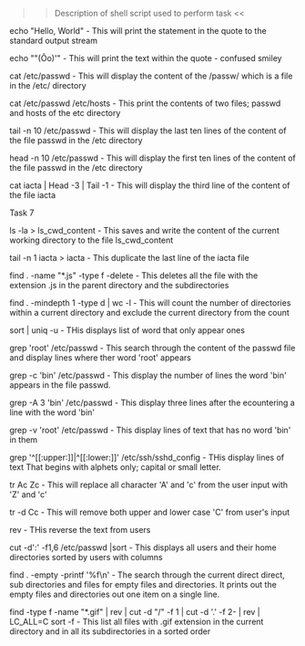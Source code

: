 >> Description of shell script used to perform task <<

echo "Hello, World" - This will print the statement in the quote to the standard output stream

echo "\"(Ôo)'" - This will print the text within the quote - confused smiley

cat /etc/passwd - This will display the content of the /passw/  which is a file in the /etc/ directory

cat /etc/passwd /etc/hosts - This print the contents of two files; passwd and hosts of the etc directory

tail -n 10 /etc/passwd - This will display the last ten lines of the content of the file passwd in the /etc directory

head -n 10 /etc/passwd - This will display the first ten lines of the content of the file passwd in the /etc directory

cat iacta | Head -3 | Tail -1 - This will display the third line of the content of the file iacta

Task 7

ls -la > ls_cwd_content - This saves and write the content of the current working directory to the file ls_cwd_content

tail -n 1 iacta > iacta - This duplicate the last line of the iacta file

find . -name "*.js" -type f -delete - This deletes all the file with the extension .js in the parent directory and the subdirectories

find . -mindepth 1 -type d | wc -l - This will count the number of directories within  a current directory and exclude the current directory from the count

sort | uniq -u - THis displays list of word that only appear ones

grep 'root' /etc/passwd - This search through the content of the passwd file and display lines where ther word 'root' appears

grep -c 'bin' /etc/passwd - This display the number of lines the word 'bin' appears in the file passwd.

grep -A 3 'bin' /etc/passwd - This display three lines after the ecountering a line with the word 'bin'

grep -v 'root' /etc/passwd - This display lines of text that has no word 'bin' in them

grep '^[[:upper:]]\|^[[:lower:]]' /etc/ssh/sshd_config - THis display lines of text That begins with alphets only; capital or small letter.

tr Ac Zc - This will replace all character 'A' and 'c' from the user input with 'Z' and 'c'

tr -d Cc - This will remove both upper and lower case 'C' from user's input

rev - THis reverse the text from users

cut -d':' -f1,6 /etc/passwd |sort - This displays all users and their home directories sorted by users with columns 

find . -empty -printf '%f\n' - The search through the current direct direct, sub directories and files for empty files and directories. It prints out the empty files and directories out one item on a single line.

find -type f -name "*.gif" | rev | cut -d "/" -f 1 | cut -d '.' -f 2- | rev | LC_ALL=C sort -f - This list all files with .gif extension in the current directory and in all its subdirectories in a sorted order
